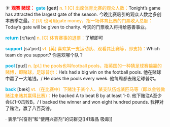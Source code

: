 ☀ <font color="red">**观赛 赌球：**</font>
<font color="sky blue">**gate**</font> [ɡeɪt] 
<font color="orange">n. 1 [C] 出席体育比赛的观众人数：</font>Tonight’s game has attracted the largest gate of the season. 今晚比赛吸引的观众人数之多创本赛季之最。<font color="orange">2 [U] 也可用gate money，指一场体育比赛的门票收入总额：</font>Today’s gate will be given to charity. 今天的门票收入将捐给慈善事业。

<font color="sky blue">**return**</font> [rɪ'tə:n] 
<font color="orange">n. [C] 体育赛事的退票：</font>了解即可

<font color="sky blue">**support**</font> [sə'pɔ:t] 
<font color="orange">vt. [英] 喜欢某一支运动队、观看其比赛等，即支持：</font>Which team do you support? 你喜欢哪个队？

<font color="sky blue">**pool**</font> [pu:l] 
<font color="orange">n. [pl.] the pools也叫football pools，指英国的一种猜足球赛输赢的赌博，即赌球，足球普尔：</font>He’s had a big win on the football pools. 他在赌球中赢了一大笔钱。/ He does the pools every week. 他每周都去赌足球普尔。

<font color="sky blue">**back**</font> [bæk] 
<font color="orange">vt.（在比赛中）下赌注于某个人、某支队伍或某匹马等（即以金钱做赌注来赌其赢得比赛）：</font>He backed A to beat B by at least 1-0. 他下赌注A至少会以1-0击败B。/ I backed the winner and won eight hundred pounds. 我押对了赌注，赢了八百英镑。 

· 表示“兴奋剂”和“使用兴奋剂”的词群见[[41毒品 吸毒]]

